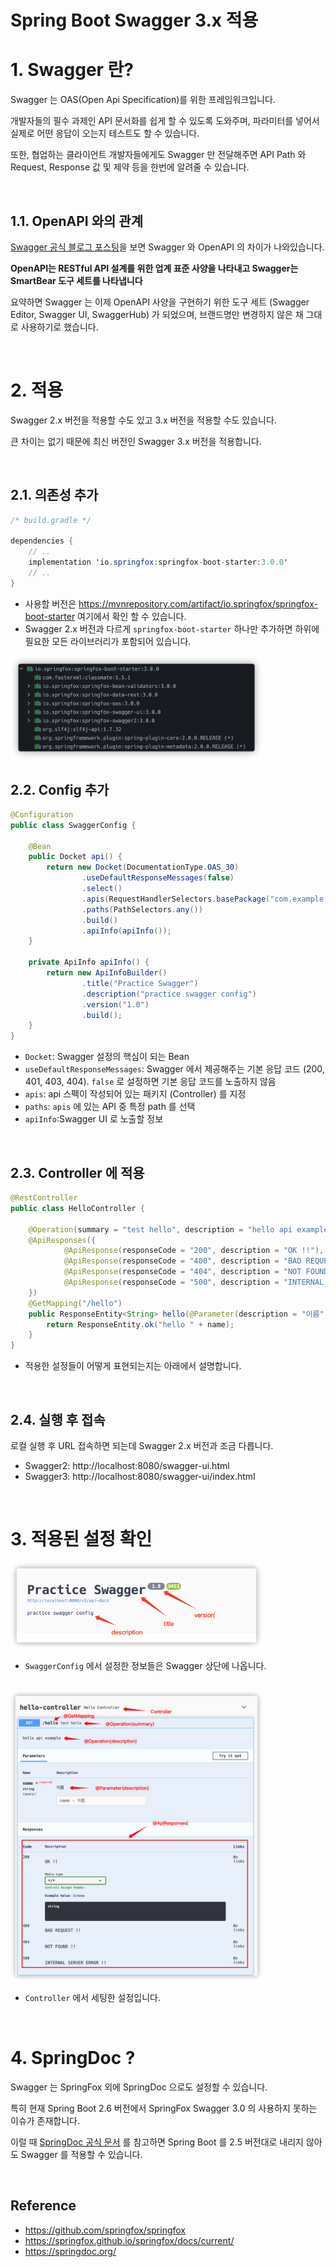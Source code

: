 # Spring Boot Swagger 3.x 적용

# 1. Swagger 란?

Swagger 는 OAS(Open Api Specification)를 위한 프레임워크입니다.

개발자들의 필수 과제인 API 문서화를 쉽게 할 수 있도록 도와주며, 파라미터를 넣어서 실제로 어떤 응답이 오는지 테스트도 할 수 있습니다.

또한, 협업하는 클라이언트 개발자들에게도 Swagger 만 전달해주면 API Path 와 Request, Response 값 및 제약 등을 한번에 알려줄 수 있습니다.

<br>

## 1.1. OpenAPI 와의 관계

[Swagger 공식 블로그 포스팅](https://swagger.io/blog/api-strategy/difference-between-swagger-and-openapi/)을 보면 Swagger 와 OpenAPI 의 차이가 나와있습니다.

**OpenAPI는 RESTful API 설계를 위한 업계 표준 사양을 나타내고 Swagger는 SmartBear 도구 세트를 나타냅니다**

요약하면 Swagger 는 이제 OpenAPI 사양을 구현하기 위한 도구 세트 (Swagger Editor, Swagger UI, SwaggerHub) 가 되었으며, 브랜드명만 변경하지 않은 채 그대로 사용하기로 했습니다.

<br>

# 2. 적용

Swagger 2.x 버전을 적용할 수도 있고 3.x 버전을 적용할 수도 있습니다.

큰 차이는 없기 때문에 최신 버전인 Swagger 3.x 버전을 적용합니다.

<br>

## 2.1. 의존성 추가

```java
/* build.gradle */

dependencies {
    // ..
    implementation 'io.springfox:springfox-boot-starter:3.0.0'
    // ..
}
```

- 사용할 버전은 https://mvnrepository.com/artifact/io.springfox/springfox-boot-starter 여기에서 확인 할 수 있습니다.
- Swagger 2.x 버전과 다르게 `springfox-boot-starter` 하나만 추가하면 하위에 필요한 모든 라이브러리가 포함되어 있습니다.

<img src='https://github.com/ParkJiwoon/PrivateStudy/blob/master/spring/images/swagger-01.png?raw=true' width='80%'>

<br>

## 2.2. Config 추가

```java
@Configuration
public class SwaggerConfig {

    @Bean
    public Docket api() {
        return new Docket(DocumentationType.OAS_30)
                .useDefaultResponseMessages(false)
                .select()
                .apis(RequestHandlerSelectors.basePackage("com.example.springswagger.controller"))
                .paths(PathSelectors.any())
                .build()
                .apiInfo(apiInfo());
    }

    private ApiInfo apiInfo() {
        return new ApiInfoBuilder()
                .title("Practice Swagger")
                .description("practice swagger config")
                .version("1.0")
                .build();
    }
}
```

- `Docket`: Swagger 설정의 핵심이 되는 Bean
- `useDefaultResponseMessages`: Swagger 에서 제공해주는 기본 응답 코드 (200, 401, 403, 404). `false` 로 설정하면 기본 응답 코드를 노출하지 않음
- `apis`: api 스펙이 작성되어 있는 패키지 (Controller) 를 지정
- `paths`: `apis` 에 있는 API 중 특정 path 를 선택
- `apiInfo`:Swagger UI 로 노출할 정보

<br>

## 2.3. Controller 에 적용

```java
@RestController
public class HelloController {

    @Operation(summary = "test hello", description = "hello api example")
    @ApiResponses({
            @ApiResponse(responseCode = "200", description = "OK !!"),
            @ApiResponse(responseCode = "400", description = "BAD REQUEST !!"),
            @ApiResponse(responseCode = "404", description = "NOT FOUND !!"),
            @ApiResponse(responseCode = "500", description = "INTERNAL SERVER ERROR !!")
    })
    @GetMapping("/hello")
    public ResponseEntity<String> hello(@Parameter(description = "이름", required = true, example = "Park") @RequestParam String name) {
        return ResponseEntity.ok("hello " + name);
    }
}
```

- 적용한 설정들이 어떻게 표현되는지는 아래에서 설명합니다.

<br>

## 2.4. 실행 후 접속

로컬 실행 후 URL 접속하면 되는데 Swagger 2.x 버전과 조금 다릅니다.

- Swagger2: http://localhost:8080/swagger-ui.html
- Swagger3: http://localhost:8080/swagger-ui/index.html

<br>

# 3. 적용된 설정 확인

<img src='https://github.com/ParkJiwoon/PrivateStudy/blob/master/spring/images/swagger-02.png?raw=true' width='80%'>

- `SwaggerConfig` 에서 설정한 정보들은 Swagger 상단에 나옵니다.

<br>

<img src='https://github.com/ParkJiwoon/PrivateStudy/blob/master/spring/images/swagger-03.png?raw=true' width='80%'>

- `Controller` 에서 세팅한 설정입니다.

<br>

# 4. SpringDoc ?

Swagger 는 SpringFox 외에 SpringDoc 으로도 설정할 수 있습니다.

특히 현재 Spring Boot 2.6 버전에서 SpringFox Swagger 3.0 의 사용하지 못하는 이슈가 존재합니다.

이럴 때 [SpringDoc 공식 문서](https://springdoc.org/) 를 참고하면 Spring Boot 를 2.5 버전대로 내리지 않아도 Swagger 를 적용할 수 있습니다.

<br>


## Reference

- https://github.com/springfox/springfox
- https://springfox.github.io/springfox/docs/current/
- https://springdoc.org/